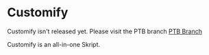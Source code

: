# Customify
Customify isn't released yet. Please visit the PTB branch
[PTB Branch](https://github.com/Creaous/Skript-Customify/tree/ptb)

Customify is an all-in-one Skript.
